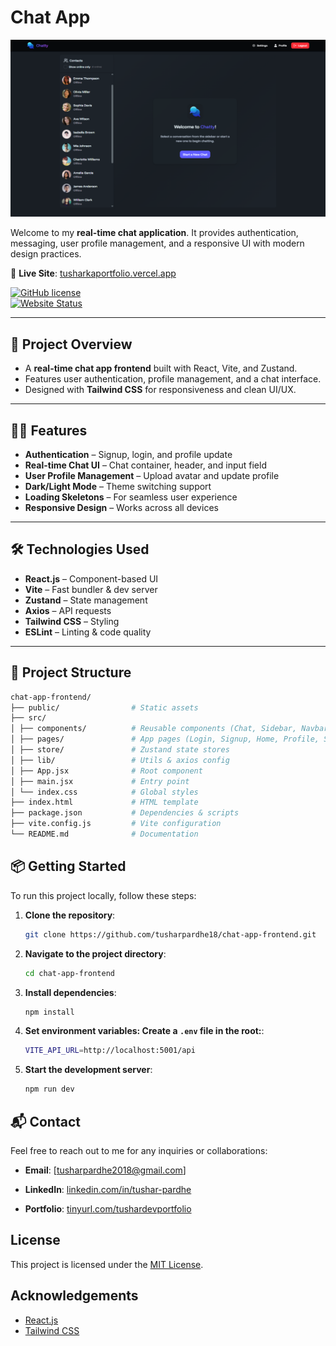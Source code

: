 # Chat App

![ChatApp Screenshot](https://github.com/tusharpardhe18/MyPortfolio/blob/main/public/assets/projects/chat-app.png)

Welcome to my **real-time chat application**. It provides authentication, messaging, user profile management, and a responsive UI with modern design practices.  

🔗 **Live Site**: [tusharkaportfolio.vercel.app](https://tusharkaportfolio.vercel.app/)  

[![GitHub license](https://img.shields.io/badge/license-MIT-blue.svg)](LICENSE)  
[![Website Status](https://img.shields.io/website?down_message=offline&up_message=online&url=https%3A%2F%2Ftusharpardhe18.github.io%2FMyPortfolio%2F)](https://tusharpardhe18.github.io/MyPortfolio/)  

---

## 🚀 Project Overview
- A **real-time chat app frontend** built with React, Vite, and Zustand.  
- Features user authentication, profile management, and a chat interface.  
- Designed with **Tailwind CSS** for responsiveness and clean UI/UX.  

---

## 🧑‍💻 Features

- **Authentication** – Signup, login, and profile update  
- **Real-time Chat UI** – Chat container, header, and input field  
- **User Profile Management** – Upload avatar and update profile  
- **Dark/Light Mode** – Theme switching support  
- **Loading Skeletons** – For seamless user experience  
- **Responsive Design** – Works across all devices  

---

## 🛠️ Technologies Used

- **React.js** – Component-based UI  
- **Vite** – Fast bundler & dev server  
- **Zustand** – State management  
- **Axios** – API requests  
- **Tailwind CSS** – Styling  
- **ESLint** – Linting & code quality  

---

## 📁 Project Structure
```bash
chat-app-frontend/
├── public/                # Static assets
├── src/
│ ├── components/          # Reusable components (Chat, Sidebar, Navbar, Skeletons)
│ ├── pages/               # App pages (Login, Signup, Home, Profile, Settings)
│ ├── store/               # Zustand state stores
│ ├── lib/                 # Utils & axios config
│ ├── App.jsx              # Root component
│ ├── main.jsx             # Entry point
│ └── index.css            # Global styles
├── index.html             # HTML template
├── package.json           # Dependencies & scripts
├── vite.config.js         # Vite configuration
└── README.md              # Documentation

```

## 📦 Getting Started

To run this project locally, follow these steps:

1. **Clone the repository**:

   ```bash
   git clone https://github.com/tusharpardhe18/chat-app-frontend.git

2. **Navigate to the project directory**:

   ```bash
   cd chat-app-frontend

3. **Install dependencies**:

   ```bash
   npm install

4. **Set environment variables: Create a `.env` file in the root:**:

   ```bash
   VITE_API_URL=http://localhost:5001/api 

5. **Start the development server**:

   ```bash
   npm run dev

## 📬 Contact

Feel free to reach out to me for any inquiries or collaborations:

- **Email**: [tusharpardhe2018@gmail.com]

- **LinkedIn**: [linkedin.com/in/tushar-pardhe](https://www.linkedin.com/in/tushar-pardhe/)

- **Portfolio**: [tinyurl.com/tushardevportfolio](https://tinyurl.com/tushardevportfolio)

## License

This project is licensed under the [MIT License](LICENSE).

## Acknowledgements

- [React.js](https://reactjs.org/)
- [Tailwind CSS](https://tailwindcss.com/)
